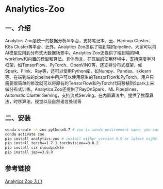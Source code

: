 # Analytics-Zoo

## 一、介绍

Analytics Zoo是统一的数据分析AI平台，支持笔记本、云、Hadoop Cluster、K8s Cluster等平台、此外，Analytics Zoo提供了端到端的pipeline，大家可以将AI模型应用到分布式大数据场景中。Analytics Zoo还提供了端到端的ML workflow和内置的模型和算法。具体而言，在底层的使用环境中，支持深度学习框架，如TensorFlow、PyTorch、OpenVINO等，还支持分布式框架，如Spark、Flink、Ray等，还可以使用Python库，如Numpy、Pandas、sklearn等。在端到端的pipeline中用户可以使用原生的TensorFlow和PyTorch，用户只需要很简单的修改就可以将原有的TensorFlow和PyTorch代码移植到Spark上来做分布式训练。Analytics Zoo还提供了RayOnSpark，ML Pipeplines，Automatic Cluster Serving，支持流式Serving。在内置算法中，提供了推荐算法，时序算法，视觉以及自然语言处理等

## 二、安装

```bash
conda create -n zoo python=3.7 # zoo is conda environment name, you can use any name you like.
conda activate zoo
pip install analytics-zoo # install either version 0.9 or latest nightly build
pip install torch==1.7.1 torchvision==0.8.2
pip install six cloudpickle
pip install jep==3.9.0
```

## 参考链接

[Analytics Zoo 入门](http://www.taodudu.cc/news/show-4512503.html)

[](https://bigdl.readthedocs.io/en/latest/doc/Orca/Howto/pytorch-quickstart.html)


